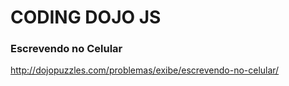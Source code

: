 # CODING DOJO JS #

### Escrevendo no Celular

http://dojopuzzles.com/problemas/exibe/escrevendo-no-celular/            
